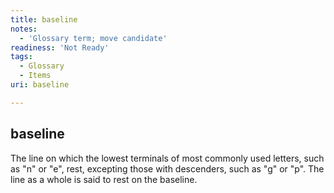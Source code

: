 ```yaml
---
title: baseline
notes:
  - 'Glossary term; move candidate'
readiness: 'Not Ready'
tags:
  - Glossary
  - Items
uri: baseline

---
```

## baseline

The line on which the lowest terminals of most commonly used letters, such as "n" or "e", rest, excepting those with descenders, such as "g" or "p". The line as a whole is said to rest on the baseline.

